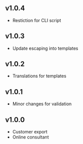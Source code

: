 ## v1.0.4
* Restiction for CLI script

## v1.0.3
* Update escaping into templates

## v1.0.2
* Translations for templates

## v1.0.1
* Minor changes for validation

## v1.0.0
* Customer export
* Online consultant
